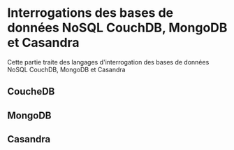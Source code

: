 # Interrogations des bases de données NoSQL CouchDB, MongoDB et Casandra

Cette partie traite des langages d'interrogation des bases de données NoSQL CouchDB, MongoDB et Casandra

## CoucheDB


## MongoDB


## Casandra
